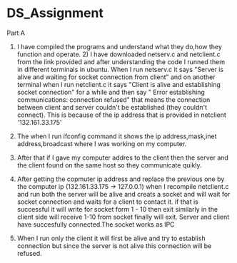 # DS_Assignment
Part A 
1) I have compiled the programs and understand what they do,how they function and operate.
   2) I have downloaded netserv.c and netclient.c from the link provided and after understanding the code I runned them in different terminals in ubuntu. When I run netserv.c it says "Server is alive and waiting for socket connection from client" and on another terminal when I run netclient.c it says "Client is alive and establishing socket connection" for a while and then say " Error establishing communications: connection refused" that means the connection between client and server couldn't be established (they couldn't connect). This is because of the ip address that is provided in netclient '132.161.33.175'
  
 3) The when I run ifconfig command it shows the ip address,mask,inet address,broadcast where I was working on my computer.
  
  4) After that if I gave my computer addres to the client then the server and the client found on the same host so they communicate quikly.

  
  
  5) After getting the copmuter ip address and replace the previous one by the computer ip (132.161.33.175 -> 127.0.0.1) when I recompile netclient.c and run both the server will be alive and creats a socket and will wait for socket connection and waits for a client to contact it.  if that is successful it will write for socket form 1 - 10 then exit similarly in the client side will receive 1-10 from socket finally will exit. Server and client have succesfully connected.The socket works as IPC
 
 6) When I run only the client it will first be alive and try to establish connection but since the server is not alive this connection will be refused.
  
